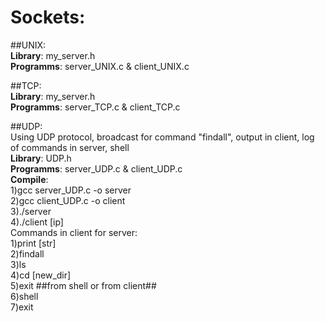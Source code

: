 # Sockets:

##UNIX:  
**Library**: my_server.h  
**Programms**: server_UNIX.c & client_UNIX.c  

##TCP:  
**Library**: my_server.h  
**Programms**: server_TCP.c & client_TCP.c  


##UDP:  
Using UDP protocol, broadcast for command "findall", output in client, log of commands in server, shell  
**Library**: UDP.h  
**Programms**: server_UDP.c & client_UDP.c  
**Compile**:  
1)gcc server_UDP.c -o server  
2)gcc client_UDP.c -o client  
3)./server  
4)./client [ip]  
Commands in client for server:  
1)print [str]  
2)findall  
3)ls  
4)cd [new_dir]  
5)exit  ##from shell or from client##  
6)shell  
7)exit  
